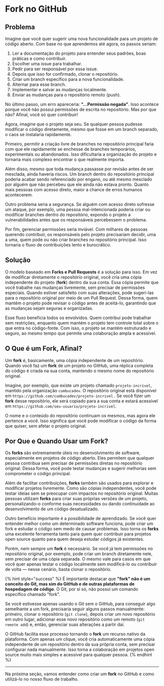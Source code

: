 # Fork no GitHub

## Problema

Imagine que você quer sugerir uma nova funcionalidade para um projeto de código aberto. Com base no que aprendemos até agora, os passos seriam:

1. Ler a documentação do projeto para entender seus padrões, boas práticas e como contribuir.
2. Escolher uma issue para trabalhar.
3. Pedir para ser responsável por essa issue.
4. Depois que isso for confirmado, clonar o repositório.
5. Criar um branch específico para a nova funcionalidade.
6. Alternar para esse branch.
7. Implementar e salvar as mudanças localmente.
8. Enviar as mudanças para o repositório remoto (push).

No último passo, um erro apareceria: **"...Permissão negada"**. Isso acontece porque você não possui permissões de escrita no repositório. Mas por que não? Afinal, você só quer contribuir!

Agora, imagine que o projeto seja seu. Se qualquer pessoa pudesse modificar o código diretamente, mesmo que fosse em um branch separado, o caos se instalaria rapidamente.

Primeiro, permitir a criação livre de branches no repositório principal faria com que ele rapidamente se enchesse de branches temporários, experimentais ou abandonados. Isso dificultaria a organização do projeto e tornaria mais complexo encontrar o que realmente importa.

Além disso, mesmo que toda mudança passasse por revisão antes de ser mesclada, ainda haveria riscos. Um branch dentro do repositório principal poderia acabar sendo referenciado por engano, ou até mesmo mesclado por alguém que não percebeu que ele ainda não estava pronto. Quanto mais pessoas com acesso direto, maior a chance de erros humanos acontecerem.

Outro problema seria a segurança. Se alguém com acesso direto sofresse um ataque, por exemplo, uma pessoa mal-intencionada poderia criar ou modificar branches dentro do repositório, expondo o projeto a vulnerabilidades antes que os responsáveis percebessem o problema.

Por fim, gerenciar permissões seria inviável. Com milhares de pessoas querendo contribuir, os responsáveis pelo projeto precisariam decidir, uma a uma, quem pode ou não criar branches no repositório principal. Isso tornaria o fluxo de contribuições lento e burocrático.

## Solução

O modelo baseado em **Forks e Pull Requests** é a solução para isso. Em vez de modificar diretamente o repositório original, você cria uma cópia independente do projeto (**fork**) dentro da sua conta. Essa cópia permite que você trabalhe nas mudanças livremente, sem precisar de permissões especiais. Quando estiver satisfeito com suas alterações, pode sugeri-las para o repositório original por meio de um Pull Request. Dessa forma, quem mantém o projeto pode revisar o código antes de aceitá-lo, garantindo que as mudanças sejam seguras e organizadas.

Esse fluxo beneficia todos os envolvidos. Quem contribui pode trabalhar sem restrições, enquanto quem mantém o projeto tem controle total sobre o que entra no código-fonte. Com isso, o projeto se mantém estruturado e seguro, ao mesmo tempo que permite uma colaboração ampla e acessível.

## O Que é um Fork, Afinal?

Um **fork** é, basicamente, uma cópia independente de um repositório. Quando você faz um **fork** de um projeto no GitHub, uma réplica completa do código é criada na sua conta, mantendo o mesmo nome do repositório original.

Imagine, por exemplo, que existe um projeto chamado `projeto-incrivel`, mantido pela organização `cumbucadev`. O repositório original está disponível em `https://github.com/cumbucadev/projeto-incrivel` . Se você fizer um **fork** desse repositório, ele será copiado para a sua conta e estará acessível em `https://github.com/seu-usuario/projeto-incrivel`.

O nome e o conteúdo do repositório continuam os mesmos, mas agora ele pertence a você. Isso significa que você pode modificar o código da forma que quiser, sem afetar o projeto original.

## Por Que e Quando Usar um Fork?

Os **forks** são extremamente úteis no desenvolvimento de software, especialmente em projetos de código aberto. Eles permitem que qualquer pessoa contribua sem precisar de permissões diretas no repositório original. Dessa forma, você pode testar mudanças e sugerir melhorias sem comprometer o código principal.

Além de facilitar contribuições, **forks** também são usados para explorar e modificar projetos livremente. Como são cópias independentes, você pode testar ideias sem se preocupar com impactos no repositório original. Muitas pessoas utilizam **forks** para criar suas próprias versões de um projeto, personalizando-o conforme suas necessidades ou dando continuidade ao desenvolvimento de um código desatualizado.

Outro benefício importante é a possibilidade de aprendizado. Se você quer entender melhor como um determinado software funciona, pode criar um fork e estudar o código sem medo de causar problemas. Isso torna os **forks** uma excelente ferramenta tanto para quem quer contribuir para projetos open source quanto para quem deseja estudar códigos já existentes.

Porém, nem sempre um **fork** é necessário. Se você já tem permissões no repositório original, por exemplo, pode criar um branch diretamente nele, sem precisar de uma cópia separada. O mesmo vale para casos em que você quer apenas testar o código localmente sem modificá-lo ou contribuir de volta — nesse cenário, basta clonar o repositório.

{% hint style="success" %}
É importante destacar que **"fork" não é um conceito do Git, mas sim do GitHub e de outras plataformas de hospedagem de código**. O Git, por si só, não possui um comando específico chamado "fork".

Se você estivesse apenas usando o Git sem o GitHub, para conseguir algo semelhante a um fork, precisaria seguir alguns passos manualmente: primeiro, clonar o repositório (`git clone`), depois criar um novo repositório em outro lugar, adicionar esse novo repositório como um remoto (`git remote add`) e, então, gerenciar suas alterações a partir daí.

O GitHub facilita esse processo tornando o **fork** um recurso nativo da plataforma. Com apenas um clique, você cria automaticamente uma cópia independente de um repositório dentro da sua própria conta, sem precisar configurar nada manualmente. Isso torna a colaboração em projetos open source muito mais simples e acessível para qualquer pessoa.
{% endhint %}

***

Na próxima seção, vamos entender como criar um **fork** no GitHub e como utilizá-lo no nosso fluxo de trabalho.
